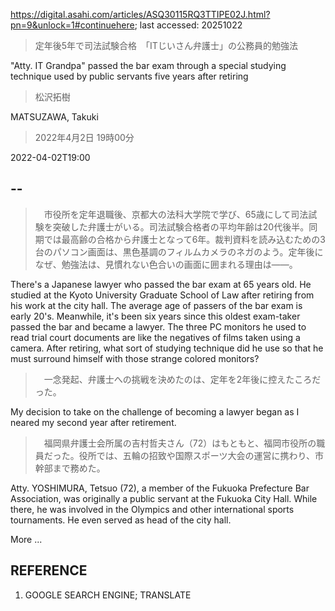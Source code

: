https://digital.asahi.com/articles/ASQ30115RQ3TTIPE02J.html?pn=9&unlock=1#continuehere; last accessed: 20251022

> 定年後5年で司法試験合格　「ITじいさん弁護士」の公務員的勉強法

"Atty. IT Grandpa" passed the bar exam through a special studying technique used by public servants five years after retiring

> 松沢拓樹

MATSUZAWA, Takuki

> 2022年4月2日 19時00分

2022-04-02T19:00

## --

>　市役所を定年退職後、京都大の法科大学院で学び、65歳にして司法試験を突破した弁護士がいる。司法試験合格者の平均年齢は20代後半。同期では最高齢の合格から弁護士となって6年。裁判資料を読み込むための3台のパソコン画面は、黒色基調のフィルムカメラのネガのよう。定年後になぜ、勉強法は、見慣れない色合いの画面に囲まれる理由は――。

There's a Japanese lawyer who passed the bar exam at 65 years old. He studied at the Kyoto University Graduate School of Law after retiring from his work at the city hall. The average age of passers of the bar exam is early 20's. Meanwhile, it's been six years since this oldest exam-taker passed the bar and became a lawyer. The three PC monitors he used to read trial court documents are like the negatives of films taken using a camera. After retiring, what sort of studying technique did he use so that he must surround himself with those strange colored monitors? 

>　一念発起、弁護士への挑戦を決めたのは、定年を2年後に控えたころだった。

My decision to take on the challenge of becoming a lawyer began as I neared my second year after retirement.

>　福岡県弁護士会所属の吉村哲夫さん（72）はもともと、福岡市役所の職員だった。役所では、五輪の招致や国際スポーツ大会の運営に携わり、市幹部まで務めた。

Atty. YOSHIMURA, Tetsuo (72), a member of the Fukuoka Prefecture Bar Association, was originally a public servant at the Fukuoka City Hall. While there, he was involved in the Olympics and other international sports tournaments. He even served as head of the city hall.

More ...

## REFERENCE

1) GOOGLE SEARCH ENGINE; TRANSLATE